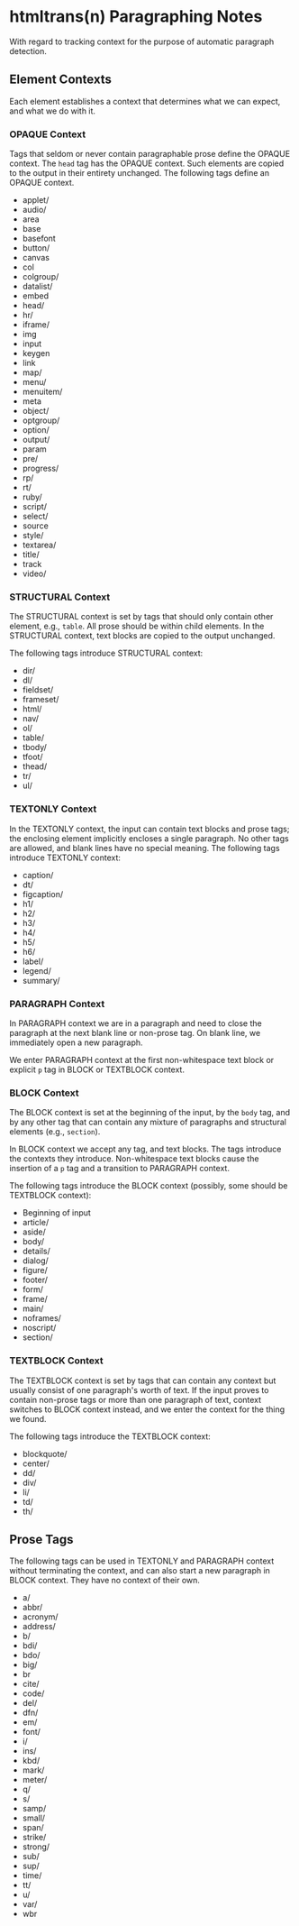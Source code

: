# htmltrans(n) Paragraphing Notes

With regard to tracking context for the purpose of automatic paragraph
detection.<p>

## Element Contexts

Each element establishes a context that determines what we can expect,
and what we do with it.

### OPAQUE Context

Tags that seldom or never contain paragraphable prose define the 
OPAQUE context.  The `head` tag has the OPAQUE context.  Such elements
are copied to the output in their entirety unchanged.  The following 
tags define an OPAQUE context.

* applet/
* audio/
* area
* base
* basefont
* button/
* canvas
* col
* colgroup/
* datalist/
* embed
* head/
* hr/
* iframe/
* img
* input
* keygen
* link
* map/
* menu/
* menuitem/
* meta
* object/
* optgroup/
* option/
* output/
* param
* pre/
* progress/
* rp/
* rt/
* ruby/
* script/
* select/
* source
* style/
* textarea/
* title/
* track
* video/

### STRUCTURAL Context

The STRUCTURAL context is set by tags that should only contain other
element, e.g., `table`.  All prose should be within child elements.  In
the STRUCTURAL context, text blocks are copied to the output unchanged.

The following tags introduce STRUCTURAL context:

* dir/
* dl/
* fieldset/
* frameset/
* html/
* nav/
* ol/
* table/
* tbody/
* tfoot/
* thead/
* tr/
* ul/

### TEXTONLY Context

In the TEXTONLY context, the input can contain text blocks and prose
tags; the enclosing element implicitly encloses a single paragraph.
No other tags are allowed, and blank lines have no special
meaning.  The following tags introduce TEXTONLY context:

* caption/
* dt/
* figcaption/
* h1/
* h2/
* h3/
* h4/
* h5/
* h6/
* label/
* legend/
* summary/


### PARAGRAPH Context

In PARAGRAPH context we are in a paragraph and need to close the paragraph
at the next blank line or non-prose tag.  On blank line, we immediately
open a new paragraph.

We enter PARAGRAPH context at the first non-whitespace text block 
or explicit `p` tag in BLOCK or TEXTBLOCK context.

### BLOCK Context

The BLOCK context is set at the beginning of the input, by the `body` tag,
and by any other tag that can contain any mixture of paragraphs 
and structural elements (e.g., `section`).

In BLOCK context we accept any tag, and text blocks.  The tags
introduce the contexts they introduce.  Non-whitespace text blocks 
cause the insertion of a `p` tag and a transition to PARAGRAPH context.

The following tags introduce the BLOCK context (possibly, some should
be TEXTBLOCK context):

* Beginning of input
* article/
* aside/
* body/
* details/
* dialog/
* figure/
* footer/
* form/
* frame/
* main/
* noframes/
* noscript/
* section/

### TEXTBLOCK Context

The TEXTBLOCK context is set by tags that can contain any context but
usually consist of one paragraph's worth of text.  If the input proves
to contain non-prose tags or more than one paragraph of text, context
switches to BLOCK context instead, and we enter the context for the 
thing we found.

The following tags introduce the TEXTBLOCK context:

* blockquote/
* center/
* dd/
* div/
* li/
* td/
* th/

## Prose Tags

The following tags can be used in TEXTONLY and PARAGRAPH context
without terminating the context, and can also start a new paragraph
in BLOCK context.  They have no context of their own.

* a/
* abbr/
* acronym/
* address/
* b/
* bdi/
* bdo/
* big/
* br
* cite/
* code/
* del/
* dfn/
* em/
* font/
* i/
* ins/
* kbd/
* mark/
* meter/
* q/
* s/
* samp/
* small/
* span/
* strike/
* strong/
* sub/
* sup/
* time/
* tt/
* u/
* var/
* wbr
